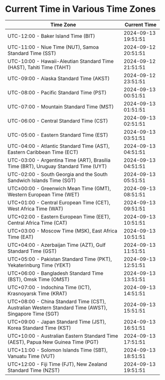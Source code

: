 # Current Time in Various Time Zones

| Time Zone | Current Time |
|-----------|--------------|
| UTC-12:00 - Baker Island Time (BIT) | 2024-09-13 19:51:51 |
| UTC-11:00 - Niue Time (NUT), Samoa Standard Time (SST) | 2024-09-12 20:51:51 |
| UTC-10:00 - Hawaii-Aleutian Standard Time (HAST), Tahiti Time (TAHT) | 2024-09-12 21:51:51 |
| UTC-09:00 - Alaska Standard Time (AKST) | 2024-09-12 23:51:51 |
| UTC-08:00 - Pacific Standard Time (PST) | 2024-09-13 00:51:51 |
| UTC-07:00 - Mountain Standard Time (MST) | 2024-09-13 01:51:51 |
| UTC-06:00 - Central Standard Time (CST) | 2024-09-13 02:51:51 |
| UTC-05:00 - Eastern Standard Time (EST) | 2024-09-13 03:51:51 |
| UTC-04:00 - Atlantic Standard Time (AST), Eastern Caribbean Time (ECT) | 2024-09-13 04:51:51 |
| UTC-03:00 - Argentina Time (ART), Brasília Time (BRT), Uruguay Standard Time (UYT) | 2024-09-13 04:51:51 |
| UTC-02:00 - South Georgia and the South Sandwich Islands Time (SGT) | 2024-09-13 05:51:51 |
| UTC±00:00 - Greenwich Mean Time (GMT), Western European Time (WET) | 2024-09-13 08:51:51 |
| UTC+01:00 - Central European Time (CET), West Africa Time (WAT) | 2024-09-13 09:51:51 |
| UTC+02:00 - Eastern European Time (EET), Central Africa Time (CAT) | 2024-09-13 10:51:51 |
| UTC+03:00 - Moscow Time (MSK), East Africa Time (EAT) | 2024-09-13 10:51:51 |
| UTC+04:00 - Azerbaijan Time (AZT), Gulf Standard Time (GST) | 2024-09-13 11:51:51 |
| UTC+05:00 - Pakistan Standard Time (PKT), Yekaterinburg Time (YEKT) | 2024-09-13 12:51:51 |
| UTC+06:00 - Bangladesh Standard Time (BST), Omsk Time (OMST) | 2024-09-13 13:51:51 |
| UTC+07:00 - Indochina Time (ICT), Krasnoyarsk Time (KRAT) | 2024-09-13 14:51:51 |
| UTC+08:00 - China Standard Time (CST), Australian Western Standard Time (AWST), Singapore Time (SGT) | 2024-09-13 15:51:51 |
| UTC+09:00 - Japan Standard Time (JST), Korea Standard Time (KST) | 2024-09-13 16:51:51 |
| UTC+10:00 - Australian Eastern Standard Time (AEST), Papua New Guinea Time (PGT) | 2024-09-13 17:51:51 |
| UTC+11:00 - Solomon Islands Time (SBT), Vanuatu Time (VUT) | 2024-09-13 18:51:51 |
| UTC+12:00 - Fiji Time (FJT), New Zealand Standard Time (NZST) | 2024-09-13 19:51:51 |
